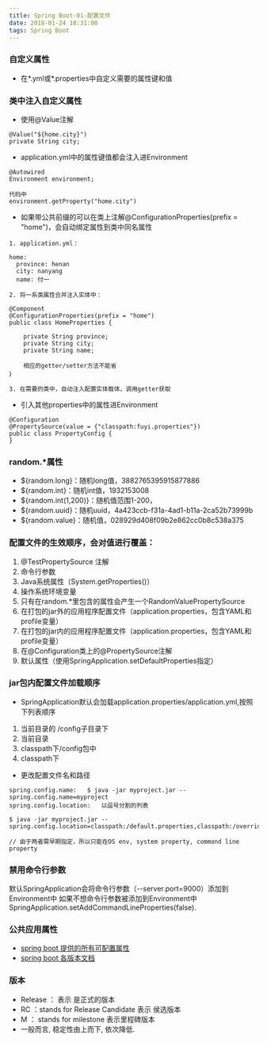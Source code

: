 ```yaml
---
title: Spring Boot-01-配置文件
date: 2018-01-24 18:31:00
tags: Spring Boot
---
```


### 自定义属性
* 在*.yml或*.properties中自定义需要的属性键和值

### 类中注入自定义属性
* 使用@Value注解

```
@Value("${home.city}")
private String city;
```

* application.yml中的属性键值都会注入进Environment

```
@Autowired
Environment environment;

代码中
environment.getProperty("home.city")
```

* 如果带公共前缀的可以在类上注解@ConfigurationProperties(prefix = "home")，会自动绑定属性到类中同名属性

```
1. application.yml：

home:
  province: henan
  city: nanyang
  name: 付一

2. 将一系类属性合并注入实体中：

@Component
@ConfigurationProperties(prefix = "home")
public class HomeProperties {

    private String province;
    private String city;
    private String name;
    
    相应的getter/setter方法不能省
｝  

3. 在需要的类中，自动注入配置实体载体，调用getter获取
```

* 引入其他properties中的属性进Environment

```
@Configuration
@PropertySource(value = {"classpath:fuyi.properties"})
public class PropertyConfig {
}
```

### random.*属性
* ${random.long}：随机long值，3882765395915877886
* ${random.int}：随机int值，1932153008
* ${random.int(1,200)}：随机值范围1-200，
* ${random.uuid}：随机uuid，4a423ccb-f31a-4ad1-b11a-2ca52b73999b
* ${random.value}：随机值，028929d408f09b2e862cc0b8c538a375

### 配置文件的生效顺序，会对值进行覆盖：
1. @TestPropertySource 注解
2. 命令行参数
3. Java系统属性（System.getProperties()）
4. 操作系统环境变量
5. 只有在random.*里包含的属性会产生一个RandomValuePropertySource
6. 在打包的jar外的应用程序配置文件（application.properties，包含YAML和profile变量）
7. 在打包的jar内的应用程序配置文件（application.properties，包含YAML和profile变量）
8. 在@Configuration类上的@PropertySource注解
9. 默认属性（使用SpringApplication.setDefaultProperties指定）

### jar包内配置文件加载顺序
* SpringApplication默认会加载application.properties/application.yml,按照下列表顺序
1. 当前目录的 /config子目录下
2. 当前目录
3. classpath下/config包中
4. classpath下

* 更改配置文件名和路径
```
spring.config.name:   $ java -jar myproject.jar --spring.config.name=myproject
spring.config.location:   以逗号分割的列表

$ java -jar myproject.jar --spring.config.location=classpath:/default.properties,classpath:/override.properties

// 由于两者需早期指定，所以只能在OS env, system property, commond line property
```

### 禁用命令行参数
默认SpringApplication会将命令行参数（--server.port=9000）添加到Environment中
如果不想命令行参数被添加到Environment中
SpringApplication.setAddCommandLineProperties(false).

### 公共应用属性
* [spring boot 提供的所有可配置属性](https://docs.spring.io/spring-boot/docs/current/reference/html/common-application-properties.html)
* [spring boot 各版本文档](https://docs.spring.io/spring-boot/docs/)

### 版本
* Release ： 表示 是正式的版本
* RC ：stands for Release Candidate 表示 侯选版本 
* M ： stands for milestone 表示里程碑版本
* 一般而言, 稳定性由上而下, 依次降低.